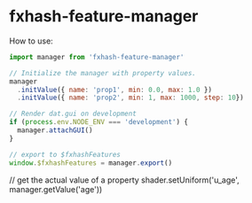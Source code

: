 # fxhash-feature-manager

How to use:

```js
import manager from 'fxhash-feature-manager'

// Initialize the manager with property values.
manager
  .initValue({ name: 'prop1', min: 0.0, max: 1.0 })
  .initValue({ name: 'prop2', min: 1, max: 1000, step: 10})

// Render dat.gui on development
if (process.env.NODE_ENV === 'development') {
  manager.attachGUI()
}

// export to $fxhashFeatures
window.$fxhashFeatures = manager.export()

```
 
// get the actual value of a property
shader.setUniform('u_age', manager.getValue('age'))
```